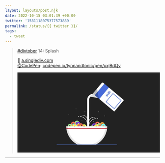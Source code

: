 ```yaml
---
layout: layouts/post.njk
date: 2022-10-15 03:01:39 +00:00
twitter: '1581118075377573889'
permalink: /status/{{ twitter }}/
tags: 
  - tweet
---
```


> [#divtober](https://twitter.com/hashtag/divtober) 14: Splash
> 
> 🥛 [a.singlediv.com](https://a.singlediv.com)  
> [@CodePen](https://twitter.com/CodePen): [codepen.io/lynnandtonic/pen/xxjBdQv](https://codepen.io/lynnandtonic/pen/xxjBdQv)
> 
> ![a bowl of Froot Loops getting a splash of milk from a small carton](/img/1581118075377573889-FfFCPlXVsAA7IOG.jpg)

---
